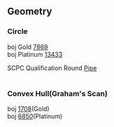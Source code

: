 ## Geometry

### Circle
boj Gold [7869](https://www.acmicpc.net/problem/7869)<br>
boj Platinum [13433](https://www.acmicpc.net/problem/13433)<br>
  
SCPC Qualification Round [Pipe](https://www.codeground.org/practice/practiceProblemViewNew)<br><br>
  
  
### Convex Hull(Graham's Scan)
boj [1708](https://www.acmicpc.net/problem/1708)(Gold)<br>
boj [6850](https://www.acmicpc.net/problem/6850)(Platinum)<br>
  
